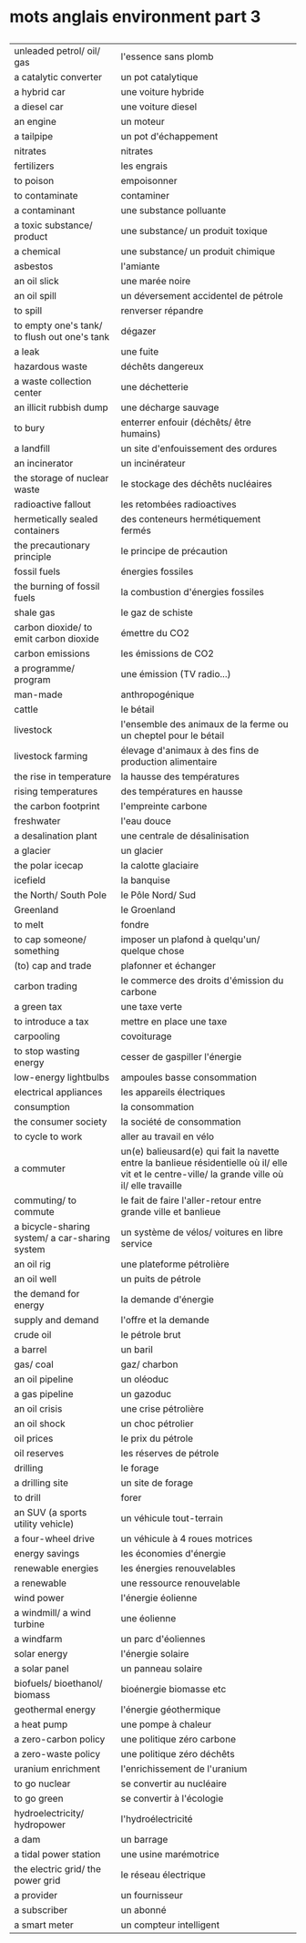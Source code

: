 # mots anglais environment part 3

## 
|||
|:---|:---|
| unleaded petrol/ oil/ gas | l'essence sans plomb |
| a catalytic converter | un pot catalytique |
| a hybrid car | une voiture hybride |
| a diesel car | une voiture diesel |
| an engine | un moteur |
| a tailpipe | un pot d'échappement |
| nitrates | nitrates |
| fertilizers | les engrais |
| to poison | empoisonner |
| to contaminate | contaminer |
| a contaminant | une substance polluante |
| a toxic substance/ product | une substance/ un produit toxique |
| a chemical | une substance/ un produit chimique |
| asbestos | l'amiante |
| an oil slick | une marée noire |
| an oil spill | un déversement accidentel de pétrole |
| to spill | renverser répandre |
| to empty one's tank/ to flush out one's tank | dégazer |
| a leak | une fuite |
| hazardous waste | déchêts dangereux |
| a waste collection center | une déchetterie |
| an illicit rubbish dump | une décharge sauvage |
| to bury | enterrer enfouir (déchêts/ être humains) |
| a landfill | un site d'enfouissement des ordures |
| an incinerator | un incinérateur |
| the storage of nuclear waste | le stockage des déchêts nucléaires |
| radioactive fallout | les retombées radioactives |
| hermetically sealed containers | des conteneurs hermétiquement fermés |
| the precautionary principle | le principe de précaution |
| fossil fuels | énergies fossiles |
| the burning of fossil fuels | la combustion d'énergies fossiles |
| shale gas | le gaz de schiste |
| carbon dioxide/ to emit carbon dioxide | émettre du CO2 |
| carbon emissions | les émissions de CO2 |
| a programme/ program | une émission (TV radio...) |
| man-made | anthropogénique |
| cattle | le bétail |
| livestock | l'ensemble des animaux de la ferme ou un cheptel pour le bétail |
| livestock farming | élevage d'animaux à des fins de production alimentaire |
| the rise in temperature | la hausse des températures |
| rising temperatures | des températures en hausse |
| the carbon footprint | l'empreinte carbone |
| freshwater | l'eau douce |
| a desalination plant | une centrale de désalinisation |
| a glacier | un glacier |
| the polar icecap | la calotte glaciaire |
| icefield | la banquise |
| the North/ South Pole | le Pôle Nord/ Sud |
| Greenland | le Groenland |
| to melt | fondre |
| to cap someone/ something | imposer un plafond à quelqu'un/ quelque chose |
| (to) cap and trade | plafonner et échanger |
| carbon trading | le commerce des droits d'émission du carbone |
| a green tax | une taxe verte |
| to introduce a tax | mettre en place une taxe |
| carpooling | covoiturage |
| to stop wasting energy | cesser de gaspiller l'énergie |
| low-energy lightbulbs | ampoules basse consommation |
| electrical appliances | les appareils électriques |
| consumption | la consommation |
| the consumer society | la société de consommation |
| to cycle to work | aller au travail en vélo |
| a commuter | un(e) balieusard(e) qui fait la navette entre la banlieue résidentielle où il/ elle vit et le centre-ville/ la grande ville où il/ elle travaille |
| commuting/ to commute | le fait de faire l'aller-retour entre grande ville et banlieue |
| a bicycle-sharing system/ a car-sharing system | un système de vélos/ voitures en libre service |
| an oil rig | une plateforme pétrolière |
| an oil well | un puits de pétrole |
| the demand for energy | la demande d'énergie |
| supply and demand | l'offre et la demande |
| crude oil | le pétrole brut |
| a barrel | un baril |
| gas/ coal | gaz/ charbon |
| an oil pipeline | un oléoduc |
| a gas pipeline | un gazoduc |
| an oil crisis | une crise pétrolière |
| an oil shock | un choc pétrolier |
| oil prices | le prix du pétrole |
| oil reserves | les réserves de pétrole |
| drilling | le forage |
| a drilling site | un site de forage |
| to drill | forer |
| an SUV (a sports utility vehicle) | un véhicule tout-terrain |
| a four-wheel drive | un véhicule à 4 roues motrices |
| energy savings | les économies d'énergie |
| renewable energies | les énergies renouvelables |
| a renewable | une ressource renouvelable |
| wind power | l'énergie éolienne |
| a windmill/ a wind turbine | une éolienne |
| a windfarm | un parc d'éoliennes |
| solar energy | l'énergie solaire |
| a solar panel | un panneau solaire |
| biofuels/ bioethanol/ biomass | bioénergie biomasse etc |
| geothermal energy | l'énergie géothermique |
| a heat pump | une pompe à chaleur |
| a zero-carbon policy | une politique zéro carbone |
| a zero-waste policy | une politique zéro déchêts |
| uranium enrichment | l'enrichissement de l'uranium |
| to go nuclear | se convertir au nucléaire |
| to go green | se convertir à l'écologie |
| hydroelectricity/ hydropower | l'hydroélectricité |
| a dam | un barrage |
| a tidal power station | une usine marémotrice |
| the electric grid/ the power grid | le réseau électrique |
| a provider | un fournisseur |
| a subscriber | un abonné |
| a smart meter | un compteur intelligent |
